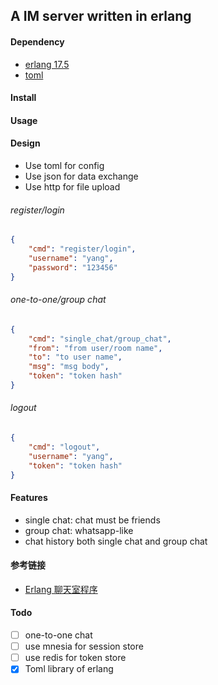## A IM server written in erlang

#### Dependency

* [erlang 17.5](http://www.erlang.org/)
* [toml](https://github.com/toml-lang/toml)

#### Install

#### Usage

#### Design

* Use toml for config
* Use json for data exchange
* Use http for file upload

###### register/login

```json
{
    "cmd": "register/login",
    "username": "yang",
    "password": "123456"
}
```

###### one-to-one/group chat

```json
{
    "cmd": "single_chat/group_chat",
    "from": "from user/room name",
    "to": "to user name",
    "msg": "msg body",
    "token": "token hash"
}
```

###### logout

```json
{
    "cmd": "logout",
    "username": "yang",
    "token": "token hash"
}
```

#### Features

* single chat: chat must be friends
* group chat: whatsapp-like
* chat history both single chat and group chat

#### 参考链接

* [Erlang 聊天室程序](http://www.cnblogs.com/yjl49/archive/2012/02/24/2371920.html)

#### Todo

- [ ] one-to-one chat
- [ ] use mnesia for session store
- [ ] use redis for token store
- [x] Toml library of erlang
